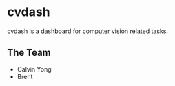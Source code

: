 # cvdash

cvdash is a dashboard for computer vision related tasks.

## The Team

- Calvin Yong
- Brent

